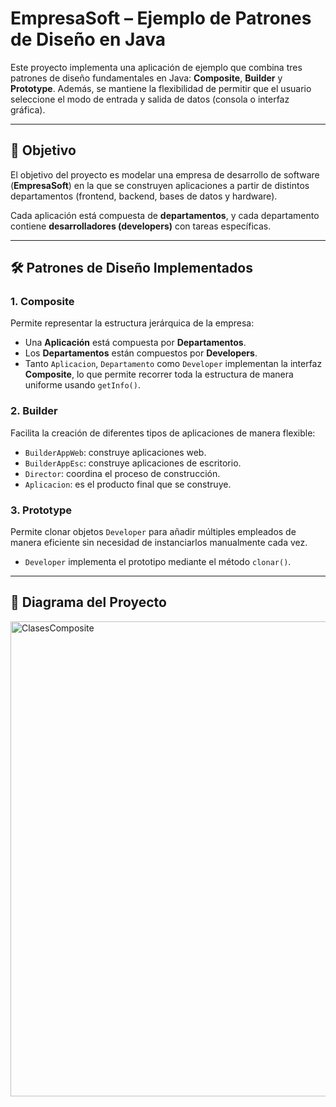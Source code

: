 # EmpresaSoft – Ejemplo de Patrones de Diseño en Java  

Este proyecto implementa una aplicación de ejemplo que combina tres patrones de diseño fundamentales en Java: **Composite**, **Builder** y **Prototype**. Además, se mantiene la flexibilidad de permitir que el usuario seleccione el modo de entrada y salida de datos (consola o interfaz gráfica).  

---

## 🎯 Objetivo  
El objetivo del proyecto es modelar una empresa de desarrollo de software (**EmpresaSoft**) en la que se construyen aplicaciones a partir de distintos departamentos (frontend, backend, bases de datos y hardware).  

Cada aplicación está compuesta de **departamentos**, y cada departamento contiene **desarrolladores (developers)** con tareas específicas.  

---

## 🛠️ Patrones de Diseño Implementados  

### 1. **Composite**  
Permite representar la estructura jerárquica de la empresa:  
- Una **Aplicación** está compuesta por **Departamentos**.  
- Los **Departamentos** están compuestos por **Developers**.  
- Tanto `Aplicacion`, `Departamento` como `Developer` implementan la interfaz **Composite**, lo que permite recorrer toda la estructura de manera uniforme usando `getInfo()`.  

### 2. **Builder**  
Facilita la creación de diferentes tipos de aplicaciones de manera flexible:  
- `BuilderAppWeb`: construye aplicaciones web.  
- `BuilderAppEsc`: construye aplicaciones de escritorio.  
- `Director`: coordina el proceso de construcción.  
- `Aplicacion`: es el producto final que se construye.  

### 3. **Prototype**  
Permite clonar objetos `Developer` para añadir múltiples empleados de manera eficiente sin necesidad de instanciarlos manualmente cada vez.  
- `Developer` implementa el prototipo mediante el método `clonar()`.  

---

## 📂 Diagrama del Proyecto  

<img width="1512" height="760" alt="ClasesComposite" src="https://github.com/user-attachments/assets/0cec5d81-2075-4418-a63d-3c0bd58ad8e7" />
